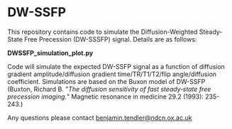 # DW-SSFP
This repository contains code to simulate the Diffusion-Weighted Steady-State Free Precession (DW-SSSFP) signal. Details are as follows:

**DWSSFP_simulation_plot.py**

Code will simulate the expected DW-SSFP signal as a function of diffusion gradient amplitude/diffusion gradient time/TR/T1/T2/flip angle/diffusion coefficient. Simulations are based on the Buxon model of DW-SSFP (Buxton, Richard B. "*The diffusion sensitivity of fast steady‐state free precession imaging.*" Magnetic resonance in medicine 29.2 (1993): 235-243.)

Any questions please contact benjamin.tendler@ndcn.ox.ac.uk
